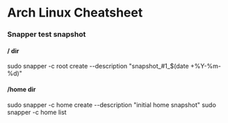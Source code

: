 # Arch Linux Cheatsheet

### Snapper test snapshot
#### / dir 
sudo snapper -c root create --description "snapshot_#1_$(date +%Y-%m-%d)"

#### /home dir
sudo snapper -c home create --description "initial home snapshot"
sudo snapper -c home list
